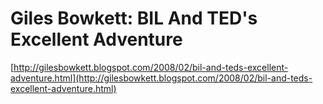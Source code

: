 <!--
id: 26611746
link: http://tumblr.atmos.org/post/26611746/giles-bowkett-bil-and-teds-excellent-adventure
slug: giles-bowkett-bil-and-teds-excellent-adventure
date: Mon Feb 18 2008 00:39:17 GMT-0800 (PST)
publish: 2008-02-018
tags: 
title: Giles Bowkett: BIL And TED's Excellent Adventure
-->


Giles Bowkett: BIL And TED's Excellent Adventure
================================================

[http://gilesbowkett.blogspot.com/2008/02/bil-and-teds-excellent-adventure.html](http://gilesbowkett.blogspot.com/2008/02/bil-and-teds-excellent-adventure.html)


